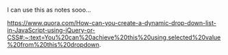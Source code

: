 I can use this as notes sooo...

https://www.quora.com/How-can-you-create-a-dynamic-drop-down-list-in-JavaScript-using-jQuery-or-CSS#:~:text=You%20can%20achieve%20this%20using,selected%20value%20from%20this%20dropdown.
